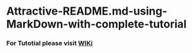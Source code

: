 # Attractive-README.md-using-MarkDown-with-complete-tutorial

### For Tutotial please visit [WIKi](https://github.com/adilshehzad786/Markdown-Cheatsheet-and-attractive-Readme.md-files/wiki)

